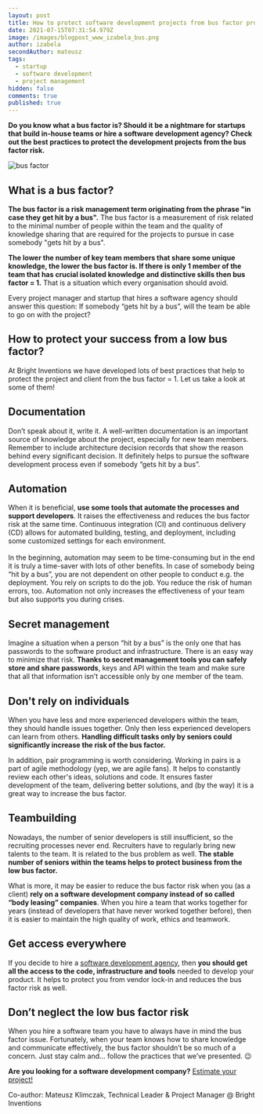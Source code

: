```yaml
---
layout: post
title: How to protect software development projects from bus factor problem
date: 2021-07-15T07:31:54.979Z
image: /images/blogpost_www_izabela_bus.png
author: izabela
secondAuthor: mateusz
tags:
  - startup
  - software development
  - project management
hidden: false
comments: true
published: true
---
```

**Do you know what a bus factor is? Should it be a nightmare for startups that build in-house teams or hire a software development agency? Check out the best practices to protect the development projects from the bus factor risk.**

![bus factor](/images/blogpost_izabela_bus_in_post-01.png)

## What is a bus factor?

**The bus factor is a risk management term originating from the phrase "in case they get hit by a bus".** The bus factor is a measurement of risk related to the minimal number of people within the team and the quality of knowledge sharing that are required for the projects to pursue in case somebody "gets hit by a bus". 

**The lower the number of key team members that share some unique knowledge, the lower the bus factor is. If there is only 1 member of the team that has crucial isolated knowledge and distinctive skills then bus factor = 1.** That is a situation which every organisation should avoid.

Every project manager and startup that hires a software agency should answer this question: If somebody “gets hit by a bus”, will the team be able to go on with the project?

## How to protect your success from a low bus factor? 

At Bright Inventions we have developed lots of best practices that help to protect the project and client from the bus factor = 1. Let us take a look at some of them! 

## Documentation

Don’t speak about it, write it. A well-written documentation is an important source of knowledge about the project, especially for new team members. Remember to include architecture decision records that show the reason behind every significant decision. It definitely helps to pursue the software development process even if somebody “gets hit by a bus”.

## Automation

When it is beneficial, **use some tools that automate the processes and support developers**. It raises the effectiveness and reduces the bus factor risk at the same time. Continuous integration (CI) and continuous delivery (CD) allows for automated building, testing, and deployment, including some customized settings for each environment.\
\
In the beginning, automation may seem to be time-consuming but in the end it is truly a time-saver with lots of other benefits. In case of somebody being “hit by a bus”, you are not dependent on other people to conduct e.g. the deployment. You rely on scripts to do the job. You reduce the risk of human errors, too. Automation not only increases the effectiveness of your team but also supports you during crises.

## Secret management

Imagine a situation when a person “hit by a bus” is the only one that has passwords to the software product and infrastructure. There is an easy way to minimize that risk. **Thanks to secret management tools you can safely store and share passwords**, keys and API within the team and make sure that all that information isn’t accessible only by one member of the team. 

## Don't rely on individuals 

When you have less and more experienced developers within the team, they should handle issues together. Only then less experienced developers can learn from others. **Handling difficult tasks only by seniors could significantly increase the risk of the bus factor.**

In addition, pair programming is worth considering. Working in pairs is a part of agile methodology (yep, we are agile fans). It helps to constantly review each other's ideas, solutions and code. It ensures faster development of the team, delivering better solutions, and (by the way) it is a great way to increase the bus factor.

## Teambuilding

Nowadays, the number of senior developers is still insufficient, so the recruiting processes never end. Recruiters have to regularly bring new talents to the team. It is related to the bus problem as well. **The stable number of seniors within the teams helps to protect business from the low bus factor.**

What is more, it may be easier to reduce the bus factor risk when you (as a client) **rely on a software development company instead of so called “body leasing” companies**. When you hire a team that works together for years (instead of developers that have never worked together before), then it is easier to maintain the high quality of work, ethics and teamwork.   

## Get access everywhere 

If you decide to hire a [software development agency](https://brightinventions.pl), then **you should get all the access to the code, infrastructure and tools** needed to develop your product. It helps to protect you from vendor lock-in and reduces the bus factor risk as well. 

## Don’t neglect the low bus factor risk

When you hire a software team you have to always have in mind the bus factor issue. Fortunately, when your team knows how to share knowledge and communicate effectively, the bus factor shouldn’t be so much of a concern. Just stay calm and… follow the practices that we’ve presented. 😉

**Are you looking for a software development company?** [Estimate your project!](https://brightinventions.pl/start-project)

Co-author: Mateusz Klimczak, Technical Leader & Project Manager @ Bright Inventions
